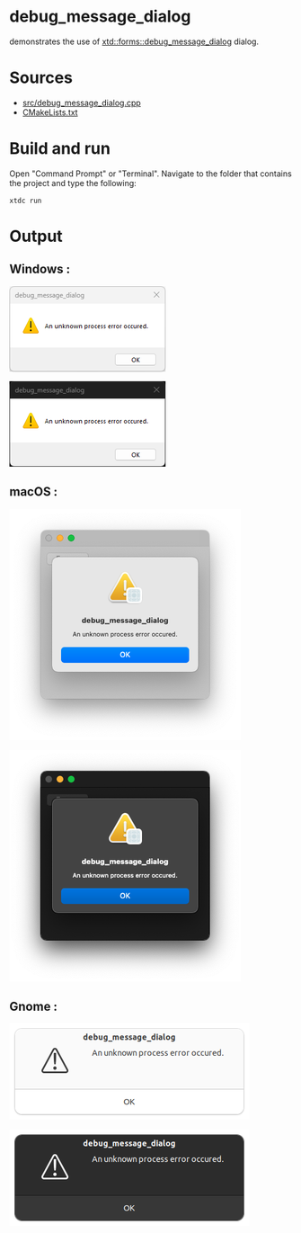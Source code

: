 # debug_message_dialog

demonstrates the use of [xtd::forms::debug_message_dialog](https://gammasoft71.github.io/xtd/reference_guides/latest/classxtd_1_1forms_1_1debug__message__dialog.html) dialog.

# Sources

* [src/debug_message_dialog.cpp](src/debug_message_dialog.cpp)
* [CMakeLists.txt](CMakeLists.txt)

# Build and run

Open "Command Prompt" or "Terminal". Navigate to the folder that contains the project and type the following:

```shell
xtdc run
```

# Output

## Windows :

![Screenshot](../../../../docs/pictures/examples/debug_message_dialog_w.png)

![Screenshot](../../../../docs/pictures/examples/debug_message_dialog_wd.png)

## macOS :

![Screenshot](../../../../docs/pictures/examples/debug_message_dialog_m.png)

![Screenshot](../../../../docs/pictures/examples/debug_message_dialog_md.png)

## Gnome :

![Screenshot](../../../../docs/pictures/examples/debug_message_dialog_g.png)

![Screenshot](../../../../docs/pictures/examples/debug_message_dialog_gd.png)
